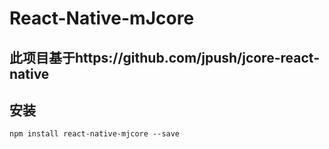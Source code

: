# React-Native-mJcore

## 此项目基于https://github.com/jpush/jcore-react-native

## 安装

```
npm install react-native-mjcore --save
```

